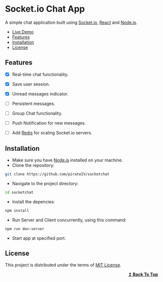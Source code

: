 # Socket.io Chat App

A simple chat application built using [Socket.io](https://socket.io), [React](https://react.dev) and [Node.js](https://nodejs.org).

- [Live Demo](https://socket-chat.vercel.app/)
- [Features](#features)
- [Installation](#installation)
- [License](#license)

## Features

- [x] Real-time chat functionality.
- [x] Save user session.
- [x] Unread messages indicator.

- [ ] Persistent messages.
- [ ] Group Chat functionality.
- [ ] Push Notification for new messages.
- [ ] Add [Redis](https://redis.io/) for scaling Socket.io servers.

## Installation

- Make sure you have [Node.js](https://nodejs.org) installed on your machine.
- Clone the repository:

```bash
git clone https://github.com/pirateIV/socketchat
```

- Navigate to the project directory:

```bash
cd socketchat
```

- Install the depencies:

```bash
npm install
```

- Run Server and Client concurrently, using this command:

```bash
npm run dev:server
```

- Start app at specified port.

## License

This project is distributed under the terms of [MIT License](LICENSE).

<div align="right">
  <b><a href="#socketio-chat-app">↥ Back To Top</a></b>
</div>
